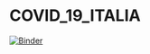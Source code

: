 # COVID_19_ITALIA

[![Binder](https://mybinder.org/badge.svg)](https://mybinder.org/v2/gh/Miguel-ASM/COVID_19_ITALIA/master?filepath=COVID-19_Italia.ipynb)
